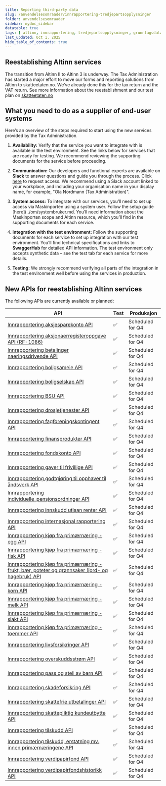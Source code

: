 ```yaml
---
title: Reporting third-party data
slug: /anvendelsesomraader/innrapportering-tredjepartsopplysninger
folder: anvendelsesomraader
sidebar: mydoc_sidebar
datatable: true
tags: [ altinn, innrapportering, tredjepartsopplysninger, grunnlagsdata ]
last_updated: Oct 1, 2025
hide_table_of_contents: true
---
```


## Reestablishing Altinn services

The transition from Altinn II to Altinn 3 is underway. The Tax Administration has started a major effort to move our forms and reporting solutions from Altinn to skatteetaten.no. We’ve already done this for the tax return and the VAT return.
See more information about the reestablishment and our test plan on [skatteetaten.no](https://www.skatteetaten.no/bedrift-og-organisasjon/reetableringaltinn/)

## What you need to do as a supplier of end-user systems

Here’s an overview of the steps required to start using the new services provided by the Tax Administration.

1. **Availability:** Verify that the service you want to integrate with is available in the test environment. See the links below for services that are ready for testing. We recommend reviewing the supporting documents for the service before proceeding.

2. **Communication:** Our developers and functional experts are available on **Slack** to answer questions and guide you through the process. Click [here](https://join.slack.com/t/skatteetaten/shared_invite/zt-2yvnsfetg-yuDEBJkcuj5n8KSyZi9yBg) to request access. We recommend using a Slack account linked to your workplace, and including your organisation name in your display name, for example, "Ola Nordmann (Tax Administration)".

3. **System access:** To integrate with our services, you’ll need to set up access via Maskinporten using a system user. Follow the setup guide [here](../om/systembruker.md. You’ll need information about the Maskinporten scope and Altinn resource, which you’ll find in the supporting documents for each service.

4. **Integration with the test environment:** Follow the supporting documents for each service to set up integration with our test environment. You’ll find technical specifications and links to **SwaggerHub** for detailed API information. The test environment only accepts synthetic data – see the test tab for each service for more details.

5. **Testing:** We strongly recommend verifying all parts of the integration in the test environment well before  using the services in production.

## New APIs for reestablishing Altinn services

The following APIs are currently available or planned:

| API                                                                                                                                     | Test                | Produksjon    |
|-----------------------------------------------------------------------------------------------------------------------------------------|---------------------|---------------|
| [Innrapportering aksjesparekonto API](../api/innrapportering-aksjesparekonto.md)                                                        | :white_check_mark:  | Scheduled for Q4 |
| [Innrapportering aksjonaerregisteroppgave API (RF-1086)](../api/innrapportering-aksjonaerregisteroppgave.md)                            | :white_check_mark:  | Scheduled for Q4 |
| [Innrapportering betalinger naeringsdrivende API](../api/innrapportering-betalingernaeringsdrivende.md)                                 | :white_check_mark:  | Scheduled for Q4 |
| [Innrapportering boligsameie API](../api/innrapportering-boligsameie.md)                                                                | :white_check_mark:  | Scheduled for Q4 |
| [Innrapportering boligselskap API](../api/innrapportering-boligselskap.md)                                                              | :white_check_mark:  | Scheduled for Q4 |
| [Innrapportering BSU API](../api/innrapportering-bsu.md)                                                                                | :white_check_mark:  | Scheduled for Q4 |
| [Innrapportering drosjetjenester API](../api/innrapportering-drosjetjenester.md)                                                        | :white_check_mark:  | Scheduled for Q4 |
| [Innrapportering fagforeningskontingent API](../api/innrapportering-fagforeningskontingent.md)                                          | :white_check_mark:  | Scheduled for Q4 |
| [Innrapportering finansprodukter API](../api/innrapportering-finansprodukter.md)                                                        | :white_check_mark:  | Scheduled for Q4 |
| [Innrapportering fondskonto API](../api/innrapportering-fondskonto.md)                                                                  | :white_check_mark:  | Scheduled for Q4 |
| [Innrapportering gaver til frivillige API](../api/innrapportering-gavertilfrivillige.md)                                                | :white_check_mark:  | Scheduled for Q4 |
| [Innrapportering godtgjøring til opphaver til åndsverk API](../api/innrapportering-aandsverk.md)                                        | :white_check_mark:  | Scheduled for Q4 |
| [Innrapportering individuelle_pensjonsordninger API](../api/innrapportering-individuellepensjonsordninger.md)                           | :white_check_mark:  | Scheduled for Q4 |
| [Innrapportering innskudd utlaan renter API](../api/innrapportering-innskuddutlaanrenter.md)                                            | :white_check_mark:  | Scheduled for Q4 |
| [Innrapportering internasjonal rapportering API](../api/innrapportering-internasjonalrapportering.md)                                   | :white_check_mark:  | Scheduled for Q4 |
| [Innrapportering kjøp fra primærnæring - egg API](../api/innrapportering-egg.md)                                                        | :white_check_mark:  | Scheduled for Q4 |
| [Innrapportering kjøp fra primærnæring - fisk API](../api/innrapportering-fisk.md)                                                      | :white_check_mark:  | Scheduled for Q4 |
| [Innrapportering kjøp fra primærnæring - frukt, bær, poteter og grønnsaker (jord- og hagebruk) API](../api/innrapportering-jordbruk.md) | :white_check_mark:  | Scheduled for Q4 |
| [Innrapportering kjøp fra primærnæring - korn API](../api/innrapportering-korn.md)                                                      | :white_check_mark:  | Scheduled for Q4 |
| [Innrapportering kjøp fra primærnæring - melk API](../api/innrapportering-melk.md)                                                      | :white_check_mark:  | Scheduled for Q4 |
| [Innrapportering kjøp fra primærnæring - slakt API](../api/innrapportering-slakt.md)                                                    | :white_check_mark:  | Scheduled for Q4 |
| [Innrapportering kjøp fra primærnæring - toemmer API](../api/innrapportering-toemmer.md)                                                | :white_check_mark:  | Scheduled for Q4 |
| [Innrapportering livsforsikringer API](../api/innrapportering-livsforsikring.md)                                                        | :white_check_mark:  | Scheduled for Q4 |
| [Innrapportering overskuddsstrøm API](../api/innrapportering-overskuddsstroem.md)                                                       | :white_check_mark:  | Scheduled for Q4 |
| [Innrapportering pass og stell av barn API](../api/innrapportering-passogstell.md)                                                      | :white_check_mark:  | Scheduled for Q4 |
| [Innrapportering skadeforsikring API](../api/innrapportering-skadeforsikring.md)                                                        | :white_check_mark:  | Scheduled for Q4 |
| [Innrapportering skattefrie utbetalinger API](../api/innrapportering-skattefrieutbetalinger.md)                                         | :white_check_mark:  | Scheduled for Q4 |
| [Innrapportering skattepliktig kundeutbytte API](../api/innrapportering-skattepliktigkundeutbytte.md)                                   | :white_check_mark:  | Scheduled for Q4 |
| [Innrapportering tilskudd API](../api/innrapportering-tilskudd.md)                                                                      | :white_check_mark:  | Scheduled for Q4 |
| [Innrapportering tilskudd, erstatning mv. innen primærnæringene API](../api/innrapportering-tilskudd-prim.md)                           | :white_check_mark:  | Scheduled for Q4 |
| [Innrapportering verdipapirfond API](../api/innrapportering-verdipapirfond.md)                                                          | :white_check_mark:  | Scheduled for Q4 |
| [Innrapportering verdipapirfondshistorikk API](../api/innrapportering-verdipapirfondshistorikk.md)                                      | :white_check_mark:  | Scheduled for Q4 |


